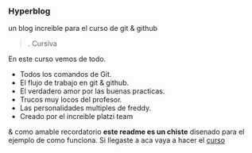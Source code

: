 ### Hyperblog

un blog increible para el curso de git & github

>. Cursiva 

En este curso vemos de todo.
 * Todos los comandos de Git.
 *  El flujo de trabajo en git & github.
 * El verdadero amor por las buenas practicas.
 * Trucos muy locos del profesor.
 * Las personalidades multiples de freddy.
 * Creado por el increible platzi team 

& como amable recordatorio **este readme es un chiste** disenado para el ejemplo de como funciona. Si llegaste a aca vaya a hacer el [curso](https://platzi.com/clases/1557-git-github/19977-readmemd-es-una-excelente-practica/)